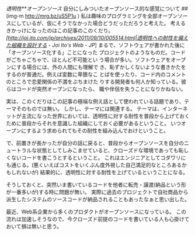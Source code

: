 *透明性**オープンソース* 自分にしみついたオープンソース的な感覚について
 ##(img-m http://mrg.bz/uS5P1u )
私は趣味のプログラミングを全部オープンソースにしているが、仮にそうでなかった場合どうだっただろうと考えた。
考えるきかっけになったのはこの記事のこのくだり。
 *[http://joi.ito.com/jp/archives/2011/09/10/005514.html|透明性への耐性を備えた組織を設計する - Joi Ito's Web - JP*]
 まるで、ソフトウェアが書かれた後に「オープンソース化する」ことになった
 プロジェクトのようなものだ。コードがごちゃごちゃで、ほとんど不可能とい
 う場合が多い。ソフトウェアをオープンにする場合には、外の人間にも理解で
 き、恥ずかしくないような書きかたをするのが普通だ。例えば変数に卑猥なこ
 とばを使ったり、コード内のコメントのところで恋愛関係の不満をぶちまけた
 りする開発者も何人か知っている。彼らはコードが突然オープンになったら、
 職や伴侶を失うことになりかねない。

実は、このくだりはこの記事の極端な例え話として使われている話題であり、テーマそのものでは無い。
しかし、テーマには関連する。
テーマは、インターネットが主流になった世界においては、透明性に対する耐性を普段から上げておくために普段からそれを意識した組織にしておく必要があるということ。
いつオープンにするよう求められてもその耐性を組み込んでおけということ。

で、前置きが長かったが自分の話に戻ると、普段からオープンソースを自分のニュートラルな状態としてしみこませていると、クローズドな環境であっても恥しくないコードを書こうとするということ。
これはエンジニアとしてコダワリにも通じる。(悪くいえばコストをいくぶん度外視した自己満足的なところあるかもしれないが)
結果的に、透明性に対する耐性を上げているということになる。

そうしておくと、突然いま書いているコードを他者に転売・譲渡(納品という形が一番多いが)する時に問題が無い。
実際に過去のプロジェクトで自社商品から派生したシステムのソースコードが納品されることもあったなぁと思い出した。

最近、Web系企業から多くのプロダクトがオープンソースになっている。
この流れは加速しそうなので、今クローズド前提のコードを書いている人も心掛けておいて損は無いと思う。
